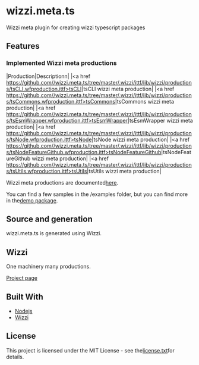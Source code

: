 # wizzi.meta.ts

Wizzi meta plugin for creating wizzi typescript packages

## Features
### Implemented Wizzi meta productions
|Production|Descriptionn|
|<a href https://github.com//wizzi.meta.ts/tree/master/.wizzi/ittf/lib/wizzi/productions/tsCLI.wfproduction.ittf>tsCLI</a>|tsCLI wizzi meta production|
|<a href https://github.com//wizzi.meta.ts/tree/master/.wizzi/ittf/lib/wizzi/productions/tsCommons.wfproduction.ittf>tsCommons</a>|tsCommons wizzi meta production|
|<a href https://github.com//wizzi.meta.ts/tree/master/.wizzi/ittf/lib/wizzi/productions/tsEsmWrapper.wfproduction.ittf>tsEsmWrapper</a>|tsEsmWrapper wizzi meta production|
|<a href https://github.com//wizzi.meta.ts/tree/master/.wizzi/ittf/lib/wizzi/productions/tsNode.wfproduction.ittf>tsNode</a>|tsNode wizzi meta production|
|<a href https://github.com//wizzi.meta.ts/tree/master/.wizzi/ittf/lib/wizzi/productions/tsNodeFeatureGithub.wfproduction.ittf>tsNodeFeatureGithub</a>|tsNodeFeatureGithub wizzi meta production|
|<a href https://github.com//wizzi.meta.ts/tree/master/.wizzi/ittf/lib/wizzi/productions/tsUtils.wfproduction.ittf>tsUtils</a>|tsUtils wizzi meta production|


Wizzi meta productions are documented[here](https://stfnbssl.github.io/wizzi/docs/wizziplugins.html).

You can find a few samples in the /examples folder, but you can find more in the[demo package](https://github.com/wizzifactory/wizzi/tree/master/packages/wizzi-demo/.wizzi/ittf/examples/advanced/plugins).
## Source and generation
wizzi.meta.ts is generated using Wizzi.

## Wizzi

One machinery many productions.

[Project page](https://stfnbssl.github.io/wizzi)
## Built With
* [Nodejs](https://nodejs.org)
* [Wizzi](https://github.com/stfnbssl/wizzi)

## License
This project is licensed under the MIT License - see the[license.txt](license.txt)for details.
